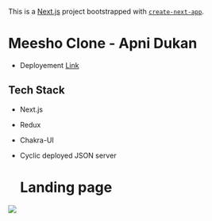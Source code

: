 This is a [Next.js](https://nextjs.org/) project bootstrapped with [`create-next-app`](https://github.com/vercel/next.js/tree/canary/packages/create-next-app).

# Meesho Clone - Apni Dukan

- Deployement [Link](https://meesho-clone-mauve.vercel.app/)

## Tech Stack
- Next.js
- Redux
- Chakra-UI
- Cyclic deployed JSON server


    <h1>Landing page </h1>

<img src="https://encrypted-tbn0.gstatic.com/images?q=tbn:ANd9GcSSZ4AHzvCCEkl8UlO-nkgJftQHoElC75zfKQ&usqp=CAU"/>


